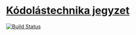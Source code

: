 # [Kódolástechnika jegyzet](https://bme-notes.github.io/#kodtech)

[![Build Status](https://travis-ci.org/bme-notes/kodtech.svg?branch=master)](https://travis-ci.org/bme-notes/kodtech)
